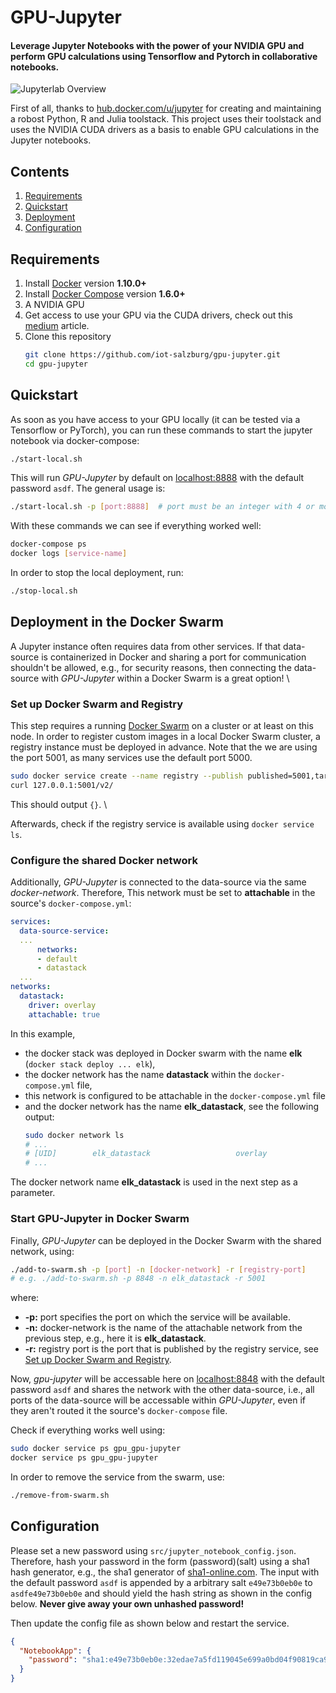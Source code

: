 # GPU-Jupyter
#### Leverage Jupyter Notebooks with the power of your NVIDIA GPU and perform GPU calculations using Tensorflow and Pytorch in collaborative notebooks. 

![Jupyterlab Overview](/extra/jupyterlab-overview.png)

First of all, thanks to [hub.docker.com/u/jupyter](https://hub.docker.com/u/jupyter) for creating and maintaining a robost  Python, R and Julia toolstack. This project uses their toolstack and uses the NVIDIA CUDA drivers as a basis to enable GPU calculations in the Jupyter notebooks.

## Contents

1. [Requirements](#requirements)
2. [Quickstart](#quickstart)
3. [Deployment](#deployment-in-the-docker-swarm)
4. [Configuration](#configuration)


## Requirements

1.  Install [Docker](https://www.docker.com/community-edition#/download) version **1.10.0+**
2.  Install [Docker Compose](https://docs.docker.com/compose/install/) version **1.6.0+**
3.  A NVIDIA GPU
3.  Get access to use your GPU via the CUDA drivers, check out this [medium](https://medium.com/@christoph.schranz/set-up-your-own-gpu-based-jupyterlab-e0d45fcacf43) article.
4.  Clone this repository
    ```bash
    git clone https://github.com/iot-salzburg/gpu-jupyter.git
    cd gpu-jupyter
    ```

## Quickstart

As soon as you have access to your GPU locally (it can be tested via a Tensorflow or PyTorch), you can run these commands to start the jupyter notebook via docker-compose:
  ```bash
  ./start-local.sh
  ```
  
This will run *GPU-Jupyter* by default on [localhost:8888](http://localhost:8888) with the default password `asdf`. The general usage is:
  ```bash
  ./start-local.sh -p [port:8888]  # port must be an integer with 4 or more digits.
  ```
  
With these commands we can see if everything worked well:
```bash
docker-compose ps
docker logs [service-name]
```

In order to stop the local deployment, run:

  ```bash
  ./stop-local.sh
  ```
 
 
 ## Deployment in the Docker Swarm
 
A Jupyter instance often requires data from other services. 
If that data-source is containerized in Docker and sharing a port for communication shouldn't be allowed, e.g., for security reasons,
then connecting the data-source with *GPU-Jupyter* within a Docker Swarm is a great option! \

### Set up Docker Swarm and Registry

This step requires a running [Docker Swarm](https://www.youtube.com/watch?v=x843GyFRIIY) on a cluster or at least on this node.
In order to register custom images in a local Docker Swarm cluster, 
a registry instance must be deployed in advance.
Note that the we are using the port 5001, as many services use the default port 5000.

```bash
sudo docker service create --name registry --publish published=5001,target=5000 registry:2
curl 127.0.0.1:5001/v2/
```
This should output `{}`. \

Afterwards, check if the registry service is available using `docker service ls`.


### Configure the shared Docker network

Additionally, *GPU-Jupyter* is connected to the data-source via the same *docker-network*. Therefore, This network must be set to **attachable** in the source's `docker-compose.yml`:

```yml
services:
  data-source-service:
  ...
      networks:
      - default
      - datastack
  ...
networks:
  datastack:
    driver: overlay
    attachable: true  
```
 In this example, 
 * the docker stack was deployed in Docker swarm with the name **elk** (`docker stack deploy ... elk`),
 * the docker network has the name **datastack** within the `docker-compose.yml` file,
 * this network is configured to be attachable in the `docker-compose.yml` file
 * and the docker network has the name **elk_datastack**, see the following output:
    ```bash
    sudo docker network ls
    # ...
    # [UID]        elk_datastack                   overlay             swarm
    # ...
    ```
  The docker network name **elk_datastack** is used in the next step as a parameter.
   
### Start GPU-Jupyter in Docker Swarm

Finally, *GPU-Jupyter* can be deployed in the Docker Swarm with the shared network, using:

```bash
./add-to-swarm.sh -p [port] -n [docker-network] -r [registry-port]
# e.g. ./add-to-swarm.sh -p 8848 -n elk_datastack -r 5001
```
where:
* **-p:** port specifies the port on which the service will be available.
* **-n:** docker-network is the name of the attachable network from the previous step, e.g., here it is **elk_datastack**.
* **-r:** registry port is the port that is published by the registry service, see [Set up Docker Swarm and Registry](set-up-docker-swarm-and-registry).

Now, *gpu-jupyter* will be accessable here on [localhost:8848](http://localhost:8848) with the default password `asdf` and shares the network with the other data-source, i.e., all ports of the data-source will be accessable within *GPU-Jupyter*, even if they aren't routed it the source's `docker-compose` file.

Check if everything works well using:
```bash
sudo docker service ps gpu_gpu-jupyter
docker service ps gpu_gpu-jupyter
```

In order to remove the service from the swarm, use:
```bash
./remove-from-swarm.sh
```

## Configuration

Please set a new password using `src/jupyter_notebook_config.json`.
Therefore, hash your password in the form (password)(salt) using a sha1 hash generator, e.g., the sha1 generator of [sha1-online.com](http://www.sha1-online.com/). 
The input with the default password `asdf` is appended by a arbitrary salt `e49e73b0eb0e` to `asdfe49e73b0eb0e` and should yield the hash string as shown in the config below.
**Never give away your own unhashed password!**

Then update the config file as shown below and restart the service.

```json
{
  "NotebookApp": {
    "password": "sha1:e49e73b0eb0e:32edae7a5fd119045e699a0bd04f90819ca90cd6"
  }
}
```
